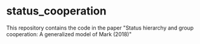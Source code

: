 # status_cooperation
This repository contains the code in the paper "Status hierarchy and group cooperation:  A generalized model of Mark (2018)"
